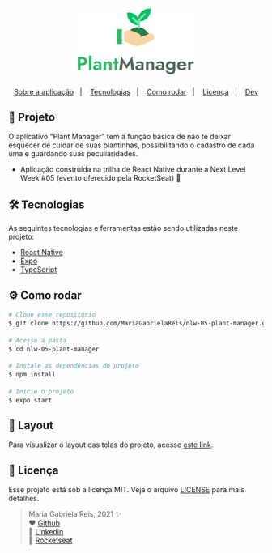 <h1 align="center">
  <img alt="Plant Manager" title="Plant Manager" src=".github/logo-plant-manager.svg" width="230px" />
</h1>

<p align="center">
  <a href="#projeto">Sobre a aplicação</a>&nbsp;&nbsp;&nbsp;|&nbsp;&nbsp;&nbsp;
  <a href="#tecs">Tecnologias</a>&nbsp;&nbsp;&nbsp;|&nbsp;&nbsp;&nbsp;
  <a href="#requisitos">Como rodar</a>&nbsp;&nbsp;&nbsp;|&nbsp;&nbsp;&nbsp;
  <a href="#licenca">Licença</a>&nbsp;&nbsp;&nbsp;|&nbsp;&nbsp;&nbsp;
  <a href="#dev">Dev</a>
</p>

<div id="projeto">
  
## :bookmark_tabs: Projeto
O aplicativo "Plant Manager" tem a função básica de não te deixar esquecer de cuidar de suas plantinhas, possibilitando o cadastro de cada uma e guardando suas peculiaridades.
- Aplicação construída na trilha de React Native durante a Next Level Week #05 (evento oferecido pela RocketSeat) 🚀

</div>

<div id="tecs">

## :hammer_and_wrench: Tecnologias

As seguintes tecnologias e ferramentas estão sendo utilizadas neste projeto:

- [React Native](https://reactnative.dev/)
- [Expo](https://expo.io/)
- [TypeScript](https://www.typescriptlang.org/)

</div>

<div id="requisitos">

## :gear: Como rodar

```bash
# Clone esse repositório
$ git clone https://github.com/MariaGabrielaReis/nlw-05-plant-manager.git

# Acesse a pasta
$ cd nlw-05-plant-manager

# Instale as dependências do projeto
$ npm install

# Inicie o projeto
$ expo start
```

</div>

<div id="layout">
  
## 🔖 Layout

Para visualizar o layout das telas do projeto, acesse [este link](https://www.figma.com/file/IhQRtrOZdu3TrvkPYREzOy/PlantManager).

</div>

<div id="licenca">

## :page_with_curl: Licença

Esse projeto está sob a licença MIT. Veja o arquivo [LICENSE](LICENSE) para mais detalhes.

</div>

<div id="dev">

> Maria Gabriela Reis, 2021 :sparkles: <br>
> ❤️ [Github](https://github.com/MariaGabrielaReis)<br>
> 💙 [Linkedin](https://www.linkedin.com/in/mariagabrielareis/)<br>
> 💜 [Rocketseat](https://app.rocketseat.com.br/me/mariagabrielareis)

</div>
